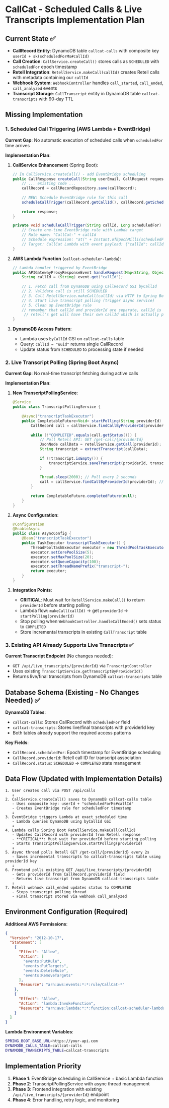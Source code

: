# CallCat - Scheduled Calls & Live Transcripts Implementation Plan

## Current State ✅
- **CallRecord Entity**: DynamoDB table `callcat-calls` with composite key `userId + sk(scheduledForMs#callId)`
- **Call Creation**: `CallService.createCall()` stores calls as `SCHEDULED` with `scheduledFor` epoch timestamp
- **Retell Integration**: `RetellService.makeCall(callId)` creates Retell calls with metadata containing our `callId`
- **Webhook System**: `WebhookController` handles `call_started`, `call_ended`, `call_analyzed` events
- **Transcript Storage**: `CallTranscript` entity in DynamoDB table `callcat-transcripts` with 90-day TTL

## Missing Implementation

### 1. Scheduled Call Triggering (AWS Lambda + EventBridge)
**Current Gap**: No automatic execution of scheduled calls when `scheduledFor` time arrives

**Implementation Plan**:

1. **CallService Enhancement** (Spring Boot):
   ```java
   // In CallService.createCall() - add EventBridge scheduling
   public CallResponse createCall(String userEmail, CallRequest request) {
       // ... existing code ...
       callRecord = callRecordRepository.save(callRecord);
       
       // NEW: Schedule EventBridge rule for this call
       scheduleCallTrigger(callRecord.getCallId(), callRecord.getScheduledFor());
       
       return response;
   }
   
   private void scheduleCallTrigger(String callId, Long scheduledFor) {
       // Create one-time EventBridge rule with Lambda target
       // Rule name: "CallCat-" + callId
       // Schedule expression: "at(" + Instant.ofEpochMilli(scheduledFor) + ")"
       // Target: CallCat Lambda with event payload: {"callId": callId}
   }
   ```

2. **AWS Lambda Function** (`callcat-scheduler-lambda`):
   ```java
   // Lambda handler triggered by EventBridge
   public APIGatewayProxyResponseEvent handleRequest(Map<String, Object> event) {
       String callId = (String) event.get("callId");
       
       // 1. Fetch call from DynamoDB using CallRecord GSI byCallId
       // 2. Validate call is still SCHEDULED
       // 3. Call RetellService.makeCall(callId) via HTTP to Spring Boot
       // 4. Start live transcript polling (trigger async service)
       // 5. Clean up EventBridge rule
       // remember that callId and providerId are separate, callId is callcat's internal
        // retell's get will have their own callId which is actually providerId, and we stored callId (ours) in metdata
   }
   ```

3. **DynamoDB Access Pattern**:
   - Lambda uses `byCallId` GSI on `callcat-calls` table
   - Query: `callId = "uuid"` returns single CallRecord
   - Update status from `SCHEDULED` to processing state if needed

### 2. Live Transcript Polling (Spring Boot Async)
**Current Gap**: No real-time transcript fetching during active calls

**Implementation Plan**:

1. **New TranscriptPollingService**:
   ```java
   @Service
   public class TranscriptPollingService {
       
       @Async("transcriptTaskExecutor")
       public CompletableFuture<Void> startPolling(String providerId) {
           CallRecord call = callService.findCallByProviderId(providerId);
           
           while (!"COMPLETED".equals(call.getStatus())) {
               // Poll Retell API: GET /get-call/{providerId}
               JsonNode callData = retellService.getCall(providerId);
               String transcript = extractTranscript(callData);
               
               if (!transcript.isEmpty()) {
                   transcriptService.saveTranscript(providerId, transcript);
               }
               
               Thread.sleep(2000); // Poll every 2 seconds
               call = callService.findCallByProviderId(providerId); // Check status
           }
           
           return CompletableFuture.completedFuture(null);
       }
   }
   ```

2. **Async Configuration**:
   ```java
   @Configuration
   @EnableAsync
   public class AsyncConfig {
       @Bean("transcriptTaskExecutor")
       public TaskExecutor transcriptTaskExecutor() {
           ThreadPoolTaskExecutor executor = new ThreadPoolTaskExecutor();
           executor.setCorePoolSize(5);
           executor.setMaxPoolSize(20);
           executor.setQueueCapacity(100);
           executor.setThreadNamePrefix("transcript-");
           return executor;
       }
   }
   ```

3. **Integration Points**:
   - **CRITICAL**: Must wait for `RetellService.makeCall()` to return `providerId` before starting polling
   - Lambda flow: `makeCall(callId)` → get `providerId` → `startPolling(providerId)`
   - Stop polling when `WebhookController.handleCallEnded()` sets status to `COMPLETED`
   - Store incremental transcripts in existing `CallTranscript` table

### 3. Existing API Already Supports Live Transcripts ✅

**Current Transcript Endpoint** (No changes needed):
- `GET /api/live_transcripts/{providerId}` via `TranscriptController`
- Uses existing `TranscriptService.getTranscriptByProviderId()`
- Returns live/final transcripts from DynamoDB `callcat-transcripts` table

## Database Schema (Existing - No Changes Needed) ✅

**DynamoDB Tables**:
- `callcat-calls`: Stores CallRecord with `scheduledFor` field
- `callcat-transcripts`: Stores live/final transcripts with providerId key
- Both tables already support the required access patterns

**Key Fields**:
- `CallRecord.scheduledFor`: Epoch timestamp for EventBridge scheduling
- `CallRecord.providerId`: Retell call ID for transcript association
- `CallRecord.status`: `SCHEDULED` → `COMPLETED` state management

## Data Flow (Updated with Implementation Details)

```
1. User creates call via POST /api/calls
   ↓
2. CallService.createCall() saves to DynamoDB callcat-calls table
   - Uses composite key: userId + "scheduledForMs#callId" 
   - Creates EventBridge rule for scheduledFor timestamp
   ↓
3. EventBridge triggers Lambda at exact scheduled time
   - Lambda queries DynamoDB using byCallId GSI
   ↓
4. Lambda calls Spring Boot RetellService.makeCall(callId)
   - Updates CallRecord with providerId from Retell response
   - **CRITICAL**: Must wait for providerId before starting polling
   - Starts TranscriptPollingService.startPolling(providerId)
   ↓
5. Async thread polls Retell GET /get-call/{providerId} every 2s
   - Saves incremental transcripts to callcat-transcripts table using providerId key
   ↓ 
6. Frontend polls existing GET /api/live_transcripts/{providerId}
   - Gets providerId from CallRecord.providerId field 
   - Returns live transcript from DynamoDB callcat-transcripts table
   ↓
7. Retell webhook call_ended updates status to COMPLETED
   - Stops transcript polling thread
   - Final transcript stored via webhook call_analyzed
```

## Environment Configuration (Required)

**Additional AWS Permissions**:
```json
{
  "Version": "2012-10-17",
  "Statement": [
    {
      "Effect": "Allow", 
      "Action": [
        "events:PutRule",
        "events:PutTargets", 
        "events:DeleteRule",
        "events:RemoveTargets"
      ],
      "Resource": "arn:aws:events:*:*:rule/CallCat-*"
    },
    {
      "Effect": "Allow",
      "Action": "lambda:InvokeFunction", 
      "Resource": "arn:aws:lambda:*:*:function:callcat-scheduler-lambda"
    }
  ]
}
```

**Lambda Environment Variables**:
```bash
SPRING_BOOT_BASE_URL=https://your-api.com
DYNAMODB_CALLS_TABLE=callcat-calls
DYNAMODB_TRANSCRIPTS_TABLE=callcat-transcripts
```

## Implementation Priority
1. **Phase 1**: EventBridge scheduling in CallService + basic Lambda function
2. **Phase 2**: TranscriptPollingService with async thread management  
3. **Phase 3**: Frontend integration with existing `/api/live_transcripts/{providerId}` endpoint
4. **Phase 4**: Error handling, retry logic, and monitoring


